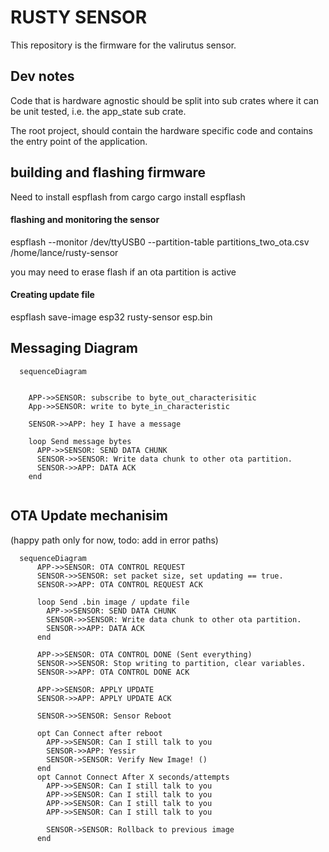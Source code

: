 # RUSTY SENSOR

This repository is the firmware for the valirutus sensor.

## Dev notes

Code that is hardware agnostic should be split into sub crates where it can be unit tested, i.e. the app_state sub crate.

The root project, should contain the hardware specific code and contains the entry point of the application. 

## building and flashing firmware

Need to install espflash from cargo
cargo install espflash

#### flashing and monitoring the sensor


espflash --monitor /dev/ttyUSB0 --partition-table partitions_two_ota.csv /home/lance/rusty-sensor

you may need to erase flash if an ota partition is active

#### Creating update file

espflash save-image esp32 rusty-sensor esp.bin

## Messaging Diagram
```mermaid
  sequenceDiagram

  
    APP->>SENSOR: subscribe to byte_out_characterisitic
    App->>SENSOR: write to byte_in_characteristic
    
    SENSOR->>APP: hey I have a message

    loop Send message bytes
      APP->>SENSOR: SEND DATA CHUNK
      SENSOR->>SENSOR: Write data chunk to other ota partition.
      SENSOR->>APP: DATA ACK
    end


```

## OTA Update mechanisim 
(happy path only for now, todo: add in error paths)
```mermaid  
  sequenceDiagram
      APP->>SENSOR: OTA CONTROL REQUEST
      SENSOR->>SENSOR: set packet size, set updating == true.
      SENSOR->>APP: OTA CONTROL REQUEST ACK

      loop Send .bin image / update file
        APP->>SENSOR: SEND DATA CHUNK
        SENSOR->>SENSOR: Write data chunk to other ota partition.
        SENSOR->>APP: DATA ACK
      end

      APP->>SENSOR: OTA CONTROL DONE (Sent everything)
      SENSOR->>SENSOR: Stop writing to partition, clear variables.
      SENSOR->>APP: OTA CONTROL DONE ACK

      APP->>SENSOR: APPLY UPDATE 
      SENSOR->>APP: APPLY UPDATE ACK

      SENSOR->>SENSOR: Sensor Reboot

      opt Can Connect after reboot
        APP->>SENSOR: Can I still talk to you
        SENSOR->>APP: Yessir
        SENSOR->SENSOR: Verify New Image! ()
      end
      opt Cannot Connect After X seconds/attempts
        APP->>SENSOR: Can I still talk to you
        APP->>SENSOR: Can I still talk to you
        APP->>SENSOR: Can I still talk to you
        APP->>SENSOR: Can I still talk to you
        
        SENSOR->SENSOR: Rollback to previous image
      end

```



